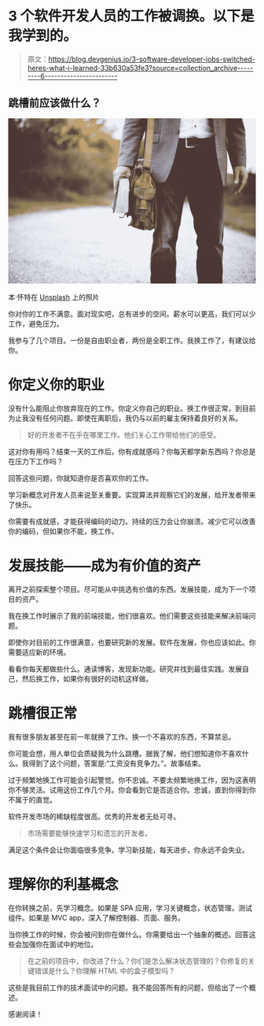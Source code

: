 # 3 个软件开发人员的工作被调换。以下是我学到的。

> 原文：<https://blog.devgenius.io/3-software-developer-jobs-switched-heres-what-i-learned-33b630a53fe3?source=collection_archive---------6----------------------->

## 跳槽前应该做什么？

![](img/78680342ab31b88c868250ab30d33770.png)

本·怀特在 [Unsplash](https://unsplash.com?utm_source=medium&utm_medium=referral) 上的照片

你对你的工作不满意。面对现实吧，总有进步的空间。薪水可以更高，我们可以少工作，避免压力。

我参与了几个项目。一份是自由职业者，两份是全职工作。我换工作了，有建议给你。

# 你定义你的职业

没有什么能阻止你放弃现在的工作。你定义你自己的职业。换工作很正常，到目前为止我没有任何问题。即使在离职后，我仍与以前的雇主保持着良好的关系。

> 好的开发者不在乎在哪里工作。他们关心工作带给他们的感受。

这对你有用吗？结束一天的工作后，你有成就感吗？你每天都学新东西吗？你总是在压力下工作吗？

回答这些问题，你就知道你是否喜欢你的工作。

学习新概念对开发人员来说至关重要。实现算法并观察它们的发展，给开发者带来了快乐。

你需要有成就感，才能获得编码的动力。持续的压力会让你崩溃。减少它可以改善你的编码，但如果你不能，换工作。

# 发展技能——成为有价值的资产

离开之前探索整个项目。尽可能从中挑选有价值的东西。发展技能，成为下一个项目的资产。

我在换工作时展示了我的前端技能，他们很喜欢。他们需要这些技能来解决前端问题。

即使你对目前的工作很满意，也要研究新的发展。软件在发展，你也应该如此。你需要适应新的环境。

看看你每天都做些什么。通读博客，发现新功能。研究并找到最佳实践。发展自己，然后换工作，如果你有很好的动机这样做。

# 跳槽很正常

我有很多朋友甚至在前一年就换了工作。换一个不喜欢的东西，不算禁忌。

你可能会想，用人单位会质疑我为什么跳槽。据我了解，他们想知道你不喜欢什么。我得到了这个问题，答案是:“工资没有竞争力。”。故事结束。

过于频繁地换工作可能会引起警觉。你不忠诚。不要太频繁地换工作，因为这表明你不够灵活。试用这份工作几个月。你会看到它是否适合你。忠诚，直到你得到你不属于的直觉。

软件开发市场的稀缺程度很高。优秀的开发者无处可寻。

> 市场需要能够快速学习和遗忘的开发者。

满足这个条件会让你面临很多竞争。学习新技能，每天进步，你永远不会失业。

# 理解你的利基概念

在你转换之前，先学习概念。如果是 SPA 应用，学习关键概念，状态管理，测试组件。如果是 MVC app，深入了解控制器、页面、服务。

当你换工作的时候，你会被问到你在做什么。你需要给出一个抽象的概述。回答这些会加强你在面试中的地位。

> 在之前的项目中，你改进了什么？你们是怎么解决状态管理的？你修复的关键错误是什么？你理解 HTML 中的盒子模型吗？

这些是我目前工作的技术面试中的问题。我不能回答所有的问题，但给出了一个概述。

感谢阅读！